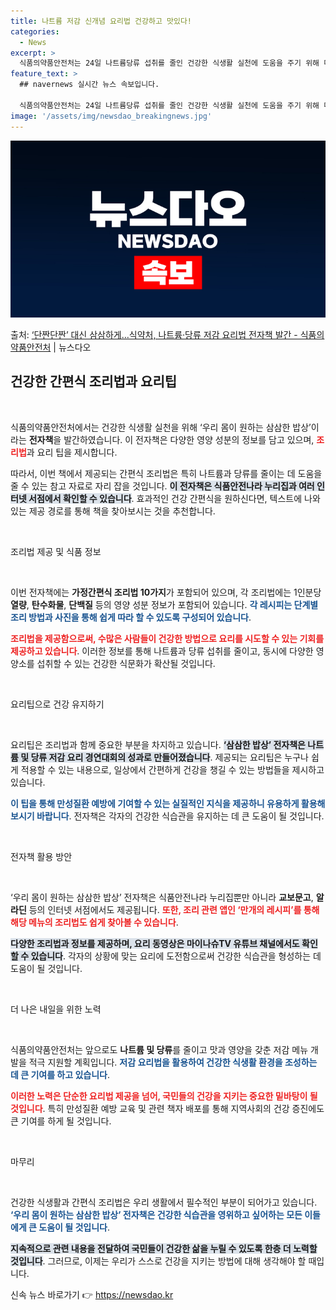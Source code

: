 ```yaml
---
title: 나트륨 저감 신개념 요리법 건강하고 맛있다!
categories:
  - News
excerpt: >
  식품의약품안전처는 24일 나트륨당류 섭취를 줄인 건강한 식생활 실천에 도움을 주기 위해 더 건강한 간편요리 …
feature_text: >
  ## navernews 실시간 뉴스 속보입니다.

  식품의약품안전처는 24일 나트륨당류 섭취를 줄인 건강한 식생활 실천에 도움을 주기 위해 더 건강한 간편요리 …
image: '/assets/img/newsdao_breakingnews.jpg'
---
```


![뉴스다오 속보](/assets/img/newsdao_breakingnews.jpg)

<p>출처: <a href="https://newsdao.kr/2635" rel="dofollow">‘단짠단짠’ 대신 삼삼하게…식약처, 나트륨·당류 저감 요리법 전자책 발간 - 식품의약품안전처</a> | 뉴스다오</p>

<h2 data-ke-size="size26">건강한 간편식 조리법과 요리팁</h2>

<p data-ke-size="size16">&nbsp;</p>

식품의약품안전처에서는 건강한 식생활 실천을 위해 ‘우리 몸이 원하는 삼삼한 밥상’이라는 **전자책**을 발간하였습니다. 이 전자책은 다양한 영양 성분의 정보를 담고 있으며, <b><span style="color: #ee2323;">조리법</span></b>과 요리 팁을 제시합니다. 


따라서, 이번 책에서 제공되는 간편식 조리법은 특히 나트륨과 당류를 줄이는 데 도움을 줄 수 있는 참고 자료로 자리 잡을 것입니다. <b><span style="background-color: #21538527;">이 전자책은 식품안전나라 누리집과 여러 인터넷 서점에서 확인할 수 있습니다</span></b>. 효과적인 건강 간편식을 원하신다면, 텍스트에 나와 있는 제공 경로를 통해 책을 찾아보시는 것을 추천합니다. 

<p data-ke-size="size16">&nbsp;</p>

조리법 제공 및 식품 정보

<p data-ke-size="size16">&nbsp;</p>

이번 전자책에는 **가정간편식 조리법 10가지**가 포함되어 있으며, 각 조리법에는 1인분당 **열량**, **탄수화물**, **단백질** 등의 영양 성분 정보가 포함되어 있습니다. <b><span style="color: #1a5490;">각 레시피는 단계별 조리 방법과 사진을 통해 쉽게 따라 할 수 있도록 구성되어 있습니다</span></b>. 

<b><span style="color: #ee2323;">조리법을 제공함으로써, 수많은 사람들이 건강한 방법으로 요리를 시도할 수 있는 기회를 제공하고 있습니다</span></b>. 이러한 정보를 통해 나트륨과 당류 섭취를 줄이고, 동시에 다양한 영양소를 섭취할 수 있는 건강한 식문화가 확산될 것입니다.

<p data-ke-size="size16">&nbsp;</p>

요리팁으로 건강 유지하기

<p data-ke-size="size16">&nbsp;</p>

요리팁은 조리법과 함께 중요한 부분을 차지하고 있습니다. <b><span style="background-color: #21538527;">‘삼삼한 밥상’ 전자책은 나트륨 및 당류 저감 요리 경연대회의 성과로 만들어졌습니다</span></b>. 제공되는 요리팁은 누구나 쉽게 적용할 수 있는 내용으로, 일상에서 간편하게 건강을 챙길 수 있는 방법들을 제시하고 있습니다.

<b><span style="color: #1a5490;">이 팁을 통해 만성질환 예방에 기여할 수 있는 실질적인 지식을 제공하니 유용하게 활용해 보시기 바랍니다</span></b>. 전자책은 각자의 건강한 식습관을 유지하는 데 큰 도움이 될 것입니다.

<p data-ke-size="size16">&nbsp;</p>

전자책 활용 방안

<p data-ke-size="size16">&nbsp;</p>

‘우리 몸이 원하는 삼삼한 밥상’ 전자책은 식품안전나라 누리집뿐만 아니라 **교보문고**, **알라딘** 등의 인터넷 서점에서도 제공됩니다. <b><span style="color: #ee2323;">또한, 조리 관련 앱인 ‘만개의 레시피’를 통해 해당 메뉴의 조리법도 쉽게 찾아볼 수 있습니다</span></b>. 

<b><span style="background-color: #21538527;">다양한 조리법과 정보를 제공하며, 요리 동영상은 마이나슈TV 유튜브 채널에서도 확인할 수 있습니다</span></b>. 각자의 상황에 맞는 요리에 도전함으로써 건강한 식습관을 형성하는 데 도움이 될 것입니다.

<p data-ke-size="size16">&nbsp;</p>

더 나은 내일을 위한 노력

<p data-ke-size="size16">&nbsp;</p>

식품의약품안전처는 앞으로도 **나트륨 및 당류**를 줄이고 맛과 영양을 갖춘 저감 메뉴 개발을 적극 지원할 계획입니다. <b><span style="color: #1a5490;">저감 요리법을 활용하여 건강한 식생활 환경을 조성하는 데 큰 기여를 하고 있습니다</span></b>. 

<b><span style="color: #ee2323;">이러한 노력은 단순한 요리법 제공을 넘어, 국민들의 건강을 지키는 중요한 밑바탕이 될 것입니다</span></b>. 특히 만성질환 예방 교육 및 관련 책자 배포를 통해 지역사회의 건강 증진에도 큰 기여를 하게 될 것입니다.

<p data-ke-size="size16">&nbsp;</p>

마무리

<p data-ke-size="size16">&nbsp;</p>

건강한 식생활과 간편식 조리법은 우리 생활에서 필수적인 부분이 되어가고 있습니다. <b><span style="color: #1a5490;">‘우리 몸이 원하는 삼삼한 밥상’ 전자책은 건강한 식습관을 영위하고 싶어하는 모든 이들에게 큰 도움이 될 것입니다</span></b>. 

<b><span style="background-color: #21538527;">지속적으로 관련 내용을 전달하여 국민들이 건강한 삶을 누릴 수 있도록 한층 더 노력할 것입니다</span></b>. 그러므로, 이제는 우리가 스스로 건강을 지키는 방법에 대해 생각해야 할 때입니다. 

신속 뉴스 바로가기 👉 <a href="https://newsdao.kr" rel="dofollow">https://newsdao.kr</a>


